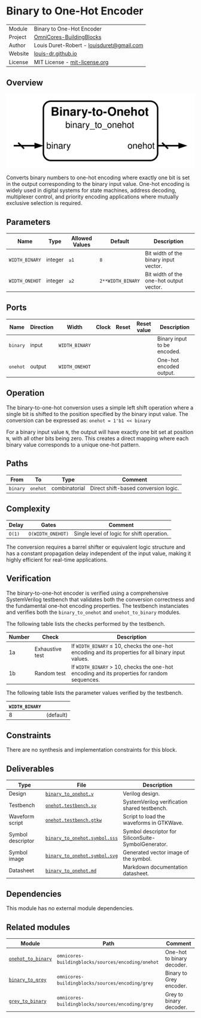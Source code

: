 # Binary to One-Hot Encoder

|         |                                                                                  |
| ------- | -------------------------------------------------------------------------------- |
| Module  | Binary to One-Hot Encoder                                                        |
| Project | [OmniCores-BuildingBlocks](https://github.com/Louis-DR/OmniCores-BuildingBlocks) |
| Author  | Louis Duret-Robert - [louisduret@gmail.com](mailto:louisduret@gmail.com)         |
| Website | [louis-dr.github.io](https://louis-dr.github.io)                                 |
| License | MIT License - [mit-license.org](https://mit-license.org)                         |

## Overview

![binary_to_onehot](binary_to_onehot.symbol.svg)

Converts binary numbers to one-hot encoding where exactly one bit is set in the output corresponding to the binary input value. One-hot encoding is widely used in digital systems for state machines, address decoding, multiplexer control, and priority encoding applications where mutually exclusive selection is required.

## Parameters

| Name           | Type    | Allowed Values | Default           | Description                             |
| -------------- | ------- | -------------- | ----------------- | --------------------------------------- |
| `WIDTH_BINARY` | integer | `≥1`           | `8`               | Bit width of the binary input vector.   |
| `WIDTH_ONEHOT` | integer | `≥2`           | `2**WIDTH_BINARY` | Bit width of the one-hot output vector. |

## Ports

| Name     | Direction | Width          | Clock | Reset | Reset value | Description                 |
| -------- | --------- | -------------- | ----- | ----- | ----------- | --------------------------- |
| `binary` | input     | `WIDTH_BINARY` |       |       |             | Binary input to be encoded. |
| `onehot` | output    | `WIDTH_ONEHOT` |       |       |             | One-hot encoded output.     |

## Operation

The binary-to-one-hot conversion uses a simple left shift operation where a single bit is shifted to the position specified by the binary input value. The conversion can be expressed as: `onehot = 1'b1 << binary`

For a binary input value `N`, the output will have exactly one bit set at position `N`, with all other bits being zero. This creates a direct mapping where each binary value corresponds to a unique one-hot pattern.

## Paths

| From     | To       | Type          | Comment                              |
| -------- | -------- | ------------- | ------------------------------------ |
| `binary` | `onehot` | combinatorial | Direct shift-based conversion logic. |

## Complexity

| Delay  | Gates             | Comment                                    |
| ------ | ----------------- | ------------------------------------------ |
| `O(1)` | `O(WIDTH_ONEHOT)` | Single level of logic for shift operation. |

The conversion requires a barrel shifter or equivalent logic structure and has a constant propagation delay independent of the input value, making it highly efficient for real-time applications.

## Verification

The binary-to-one-hot encoder is verified using a comprehensive SystemVerilog testbench that validates both the conversion correctness and the fundamental one-hot encoding properties. The testbench instanciates and verifies both the `binary_to_onehot` and `onehot_to_binary` modules.

The following table lists the checks performed by the testbench.

| Number | Check           | Description                                                                                         |
| ------ | --------------- | --------------------------------------------------------------------------------------------------- |
| 1a     | Exhaustive test | If `WIDTH_BINARY` ≤ 10, checks the one-hot encoding and its properties for all binary input values. |
| 1b     | Random test     | If `WIDTH_BINARY` > 10, checks the one-hot encoding and its properties for random sequences.        |

The following table lists the parameter values verified by the testbench.

| `WIDTH_BINARY` |           |
| -------------- | --------- |
| 8              | (default) |

## Constraints

There are no synthesis and implementation constraints for this block.

## Deliverables

| Type              | File                                                         | Description                                         |
| ----------------- | ------------------------------------------------------------ | --------------------------------------------------- |
| Design            | [`binary_to_onehot.v`](binary_to_onehot.v)                   | Verilog design.                                     |
| Testbench         | [`onehot.testbench.sv`](onehot.testbench.sv)                 | SystemVerilog verification shared testbench.        |
| Waveform script   | [`onehot.testbench.gtkw`](onehot.testbench.gtkw)             | Script to load the waveforms in GTKWave.            |
| Symbol descriptor | [`binary_to_onehot.symbol.sss`](binary_to_onehot.symbol.sss) | Symbol descriptor for SiliconSuite-SymbolGenerator. |
| Symbol image      | [`binary_to_onehot.symbol.svg`](binary_to_onehot.symbol.svg) | Generated vector image of the symbol.               |
| Datasheet         | [`binary_to_onehot.md`](binary_to_onehot.md)                 | Markdown documentation datasheet.                   |

## Dependencies

This module has no external module dependencies.

## Related modules

| Module                                        | Path                                               | Comment                    |
| --------------------------------------------- | -------------------------------------------------- | -------------------------- |
| [`onehot_to_binary`](onehot_to_binary.md)     | `omnicores-buildingblocks/sources/encoding/onehot` | One-hot to binary decoder. |
| [`binary_to_grey`](../grey/binary_to_grey.md) | `omnicores-buildingblocks/sources/encoding/grey`   | Binary to Grey encoder.    |
| [`grey_to_binary`](../grey/grey_to_binary.md) | `omnicores-buildingblocks/sources/encoding/grey`   | Grey to binary decoder.    |
